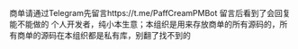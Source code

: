 商单请通过Telegram先留言https://t.me/PaffCreamPMBot
留言后看到了会回复能不能做的
个人开发者，纯小本生意；本组织是用来存放商单的所有源码的，所有商单的源码在本组织都是私有库，别翻了找不到的
